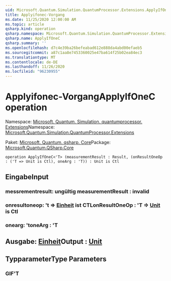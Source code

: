 ```yaml
---
uid: Microsoft.Quantum.Simulation.QuantumProcessor.Extensions.ApplyIfOneC
title: Applyifonec-Vorgang
ms.date: 11/25/2020 12:00:00 AM
ms.topic: article
qsharp.kind: operation
qsharp.namespace: Microsoft.Quantum.Simulation.QuantumProcessor.Extensions
qsharp.name: ApplyIfOneC
qsharp.summary: ''
ms.openlocfilehash: d7c4e39ba26befeabad612e888da4abd00efaeb5
ms.sourcegitcommit: a87c1aa8e7453360025e47ba614f25b02ea84ec3
ms.translationtype: MT
ms.contentlocale: de-DE
ms.lasthandoff: 11/26/2020
ms.locfileid: "96230955"
---
```

# <a name="applyifonec-operation"></a><span data-ttu-id="48419-102">Applyifonec-Vorgang</span><span class="sxs-lookup"><span data-stu-id="48419-102">ApplyIfOneC operation</span></span>

<span data-ttu-id="48419-103">Namespace: [Microsoft. Quantum. Simulation. quantumprocessor. Extensions](xref:Microsoft.Quantum.Simulation.QuantumProcessor.Extensions)</span><span class="sxs-lookup"><span data-stu-id="48419-103">Namespace: [Microsoft.Quantum.Simulation.QuantumProcessor.Extensions](xref:Microsoft.Quantum.Simulation.QuantumProcessor.Extensions)</span></span>

<span data-ttu-id="48419-104">Paket: [Microsoft. Quantum. qsharp. Core](https://nuget.org/packages/Microsoft.Quantum.QSharp.Core)</span><span class="sxs-lookup"><span data-stu-id="48419-104">Package: [Microsoft.Quantum.QSharp.Core](https://nuget.org/packages/Microsoft.Quantum.QSharp.Core)</span></span>




```qsharp
operation ApplyIfOneC<'T> (measurementResult : Result, (onResultOneOp : ('T => Unit is Ctl), oneArg : 'T)) : Unit is Ctl
```


## <a name="input"></a><span data-ttu-id="48419-105">Eingabe</span><span class="sxs-lookup"><span data-stu-id="48419-105">Input</span></span>

### <a name="measurementresult--__invalidresult__"></a><span data-ttu-id="48419-106">messrementresult: __ungültig <Result>__</span><span class="sxs-lookup"><span data-stu-id="48419-106">measurementResult : __invalid<Result>__</span></span>




### <a name="onresultoneop--t--unit--is-ctl"></a><span data-ttu-id="48419-107">onresultoneop: 't => [Einheit](xref:microsoft.quantum.lang-ref.unit)  ist CTL</span><span class="sxs-lookup"><span data-stu-id="48419-107">onResultOneOp : 'T => [Unit](xref:microsoft.quantum.lang-ref.unit)  is Ctl</span></span>




### <a name="onearg--t"></a><span data-ttu-id="48419-108">onearg: 't</span><span class="sxs-lookup"><span data-stu-id="48419-108">oneArg : 'T</span></span>





## <a name="output--unit"></a><span data-ttu-id="48419-109">Ausgabe: [Einheit](xref:microsoft.quantum.lang-ref.unit)</span><span class="sxs-lookup"><span data-stu-id="48419-109">Output : [Unit](xref:microsoft.quantum.lang-ref.unit)</span></span>



## <a name="type-parameters"></a><span data-ttu-id="48419-110">Typparameter</span><span class="sxs-lookup"><span data-stu-id="48419-110">Type Parameters</span></span>

### <a name="t"></a><span data-ttu-id="48419-111">GIF</span><span class="sxs-lookup"><span data-stu-id="48419-111">'T</span></span>

